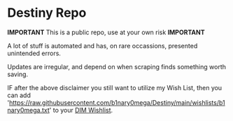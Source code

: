 # Destiny Repo

**IMPORTANT**   This is a public repo, use at your own risk   **IMPORTANT** 

A lot of stuff is automated and has, on rare occassions, presented unintended errors.

Updates are irregular, and depend on when scraping finds something worth saving.

IF after the above disclaimer you still want to utilize my Wish List, then you can add 'https://raw.githubusercontent.com/b1nary0mega/Destiny/main/wishlists/b1nary0mega.txt' to your [DIM Wishlist](https://app.destinyitemmanager.com/settings#wishlist).
